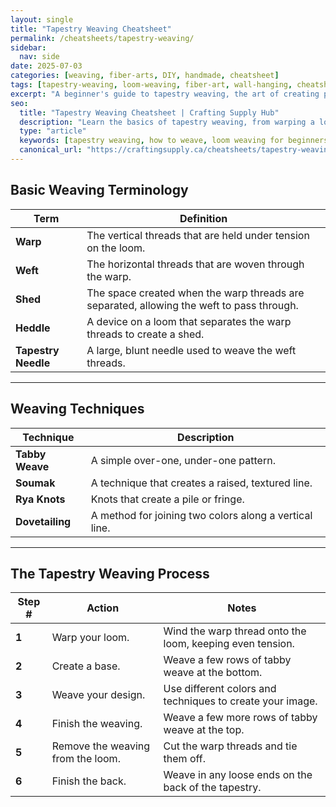 ```yaml
---
layout: single
title: "Tapestry Weaving Cheatsheet"
permalink: /cheatsheets/tapestry-weaving/
sidebar:
  nav: side
date: 2025-07-03
categories: [weaving, fiber-arts, DIY, handmade, cheatsheet]
tags: [tapestry-weaving, loom-weaving, fiber-art, wall-hanging, cheatsheet]
excerpt: "A beginner's guide to tapestry weaving, the art of creating pictorial or decorative designs with yarn on a loom."
seo:
  title: "Tapestry Weaving Cheatsheet | Crafting Supply Hub"
  description: "Learn the basics of tapestry weaving, from warping a loom to creating shapes and textures in your design."
  type: "article"
  keywords: [tapestry weaving, how to weave, loom weaving for beginners]
  canonical_url: "https://craftingsupply.ca/cheatsheets/tapestry-weaving/"
---
```


## Basic Weaving Terminology

| Term      | Definition                                            |
|-----------|-------------------------------------------------------|
| **Warp**  | The vertical threads that are held under tension on the loom. |
| **Weft**  | The horizontal threads that are woven through the warp. |
| **Shed**  | The space created when the warp threads are separated, allowing the weft to pass through. |
| **Heddle**| A device on a loom that separates the warp threads to create a shed. |
| **Tapestry Needle**| A large, blunt needle used to weave the weft threads. |

---

## Weaving Techniques

| Technique       | Description                                               |
|-----------------|-----------------------------------------------------------|
| **Tabby Weave** | A simple over-one, under-one pattern.                     |
| **Soumak**      | A technique that creates a raised, textured line.         |
| **Rya Knots**   | Knots that create a pile or fringe.                       |
| **Dovetailing** | A method for joining two colors along a vertical line.    |

---

## The Tapestry Weaving Process

| Step # | Action                                       | Notes                                                    |
|--------|----------------------------------------------|----------------------------------------------------------|
| **1**  | Warp your loom.                              | Wind the warp thread onto the loom, keeping even tension. |
| **2**  | Create a base.                               | Weave a few rows of tabby weave at the bottom.           |
| **3**  | Weave your design.                           | Use different colors and techniques to create your image. |
| **4**  | Finish the weaving.                          | Weave a few more rows of tabby weave at the top.         |
| **5**  | Remove the weaving from the loom.            | Cut the warp threads and tie them off.                   |
| **6**  | Finish the back.                             | Weave in any loose ends on the back of the tapestry.     |
